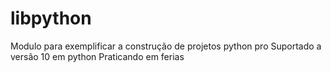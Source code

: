 # libpython
Modulo para exemplificar a construção de projetos python pro
Suportado a versão 10 em python
Praticando em ferias
